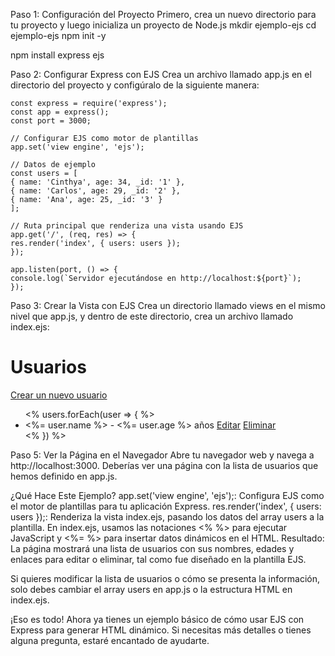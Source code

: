 Paso 1: Configuración del Proyecto
Primero, crea un nuevo directorio para tu proyecto y luego inicializa un proyecto de Node.js
    mkdir ejemplo-ejs
    cd ejemplo-ejs
    npm init -y

npm install express ejs


Paso 2: Configurar Express con EJS
Crea un archivo llamado app.js en el directorio del proyecto y configúralo de la siguiente manera:

    const express = require('express');
    const app = express();
    const port = 3000;

    // Configurar EJS como motor de plantillas
    app.set('view engine', 'ejs');

    // Datos de ejemplo
    const users = [
    { name: 'Cinthya', age: 34, _id: '1' },
    { name: 'Carlos', age: 29, _id: '2' },
    { name: 'Ana', age: 25, _id: '3' }
    ];

    // Ruta principal que renderiza una vista usando EJS
    app.get('/', (req, res) => {
    res.render('index', { users: users });
    });

    app.listen(port, () => {
    console.log(`Servidor ejecutándose en http://localhost:${port}`);
    });

Paso 3: Crear la Vista con EJS
Crea un directorio llamado views en el mismo nivel que app.js, y dentro de este directorio, crea un archivo llamado index.ejs:
        <!DOCTYPE html>
    <html lang="es">
    <head>
        <meta charset="UTF-8">
        <meta name="viewport" content="width=device-width, initial-scale=1.0">
        <title>Lista de Usuarios</title>
    </head>
    <body>
        <h1>Usuarios</h1>
        <a href="/create">Crear un nuevo usuario</a>
        <ul>
            <% users.forEach(user => { %>
                <li>
                    <%= user.name %> - <%= user.age %> años
                    <a href="/edit/<%= user._id %>">Editar</a>
                    <a href="/delete/<%= user._id %>">Eliminar</a>
                </li>
            <% }) %>
        </ul>
    </body>
    </html>


Paso 5: Ver la Página en el Navegador
Abre tu navegador web y navega a http://localhost:3000. Deberías ver una página con la lista de usuarios que hemos definido en app.js.

¿Qué Hace Este Ejemplo?
app.set('view engine', 'ejs');: Configura EJS como el motor de plantillas para tu aplicación Express.
res.render('index', { users: users });: Renderiza la vista index.ejs, pasando los datos del array users a la plantilla.
En index.ejs, usamos las notaciones <% %> para ejecutar JavaScript y <%= %> para insertar datos dinámicos en el HTML.
Resultado:
La página mostrará una lista de usuarios con sus nombres, edades y enlaces para editar o eliminar, tal como fue diseñado en la plantilla EJS.

Si quieres modificar la lista de usuarios o cómo se presenta la información, solo debes cambiar el array users en app.js o la estructura HTML en index.ejs.

¡Eso es todo! Ahora ya tienes un ejemplo básico de cómo usar EJS con Express para generar HTML dinámico. Si necesitas más detalles o tienes alguna pregunta, estaré encantado de ayudarte.